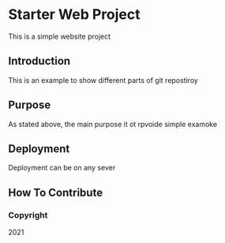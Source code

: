 # Starter Web Project

This is a simple website project

## Introduction

This is an example to show different parts of git repostiroy

## Purpose

As stated above, the main purpose it ot rpvoide simple examoke

## Deployment

Deployment can be on any sever

## How To Contribute

### Copyright
2021